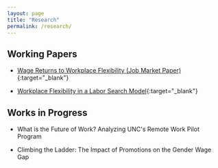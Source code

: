 ```yaml
---
layout: page
title: "Research"
permalink: /research/
---
```


## Working Papers

- [Wage Returns to Workplace Flexibility (Job Market Paper)](https://drive.google.com/file/d/1JYs3HwU0UEDgomSug0wL4KAxzeeB45ML/view){:target="_blank"}

- [Workplace Flexibility in a Labor Search Model](https://github.com/meganmccoydowdy/flexibility-in-search-model){:target="_blank"}

## Works in Progress

- What is the Future of Work? Analyzing UNC's Remote Work Pilot Program

- Climbing the Ladder: The Impact of Promotions on the Gender Wage Gap

